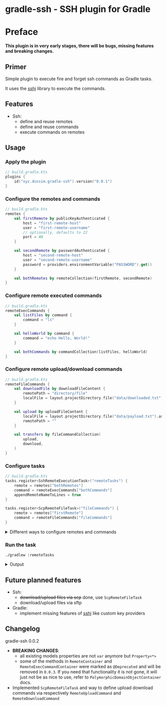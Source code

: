 # gradle-ssh - SSH plugin for Gradle

# Preface

**This plugin is in very early stages, there will be bugs, missing features and breaking changes.**

## Primer

Simple plugin to execute fire and forget ssh commands as Gradle tasks.

It uses the [sshj](https://github.com/hierynomus/sshj) library to execute the commands.

## Features

- Ssh:
    - define and reuse remotes
    - define and reuse commands
    - execute commands on remotes

## Usage

### Apply the plugin

```kotlin
// build.gradle.kts
plugins {
    id("xyz.dussim.gradle-ssh").version("0.0.1")
}
```

### Configure the remotes and commands

```kotlin
// build.gradle.kts
remotes {
    val firstRemote by publicKeyAuthenticated {
        host = "first-remote-host"
        user = "first-remote-username"
        // optionally, defaults to 22
        port = 40
    }

    val secondRemote by passwordAuthenticated {
        host = "second-remote-host"
        user = "second-remote-username"
        password = providers.environmentVariable("PASSWORD").get()
    }

    val bothRemotes by remoteCollection(firstRemote, secondRemote)
}
```

### Configure remote executed commands

```kotlin
// build.gradle.kts
remoteExecCommands {
    val listFiles by command {
        command = "ls"
    }

    val helloWorld by command {
        command = "echo Hello, World!"
    }

    val bothCommands by commandCollection(listFiles, helloWorld)
}
```

### Configure remote upload/download commands

```kotlin
// build.gradle.kts
remoteFileCommands {
    val downloadFile by downloadFileContent {
        remotePath = "directory/file"
        localFile = layout.projectDirectory.file("data/downloaded.txt").asFile
    }

    val upload by uploadFileContent {
        localFile = layout.projectDirectory.file("data/payload.txt").asFile
        remotePath = ""
    }

    val transfers by fileCommandCollection(
        upload,
        download,
    )
}
```

### Configure tasks

```kotlin
// build.gradle.kts
tasks.register<SshRemoteExecutionTask>("remoteTasks") {
    remote = remotes["bothRemotes"]
    command = remoteExecCommands["bothCommands"]
    appendRemoteNameToLines = true
}

tasks.register<ScpRemoteFileTask>("fileCommands") {
    remote = remotes["firstRemote"]
    command = remoteFileCommands["fileCommands"]
}
```

<details>
<summary>Different ways to configure remotes and commands</summary>

Plugin supports typical options to create and configure objects in `remoteExecCommands` and `remotes` containers as well
as some helper methods to lazily register them.

Fore people not familiar with Gradle's Kotlin DSL, here are some examples:

```kotlin
// build.gradle.kts

// top level declaration, this object is lazily created and configured
val bothCommands by remoteExecCommands.commandCollection(
    remoteExecCommands.named("listFiles"),
    remoteExecCommands.named("helloWorld")
)

// similar to the above, but for remotes, 
// all those remotes will be lazily created and configured

val remote1 by remotes.publicKeyAuthenticated {
    host = "host1"
    user = "user1"
}

val remote2 by remotes.publicKeyAuthenticated {
    host = "host2"
    user = "user2"
}

val bothRemotes by remotes.remoteCollection(remote1, remote2)

// those top level declarations can be used in tasks configuration

tasks.register<SshRemoteExecutionTask>("remoteTasks") {
    remote = bothRemotes
    command = bothCommands
    appendRemoteNameToLines = true
}
```

</details>

### Run the task

```shell
./gradlew :remoteTasks
```

<details>
<summary>Output</summary>

```shell
> Task :remoteTasks
first-remote-username@first-remote-host:40|> Hello, World!
first-remote-username@first-remote-host:40|> file1.txt
first-remote-username@first-remote-host:40|> file2.sh
--------------------
second-remote-username@second-remote-host:22|> Hello, World!
second-remote-username@second-remote-host:22|> script.sh
second-remote-username@second-remote-host:22|> config.json
```

</details>

## Future planned features

- Ssh:
    - ~~download/upload files via scp~~ done, use `ScpRemoteFileTask`
    - download/upload files via sftp
- Gradle:
    - implement missing features of [sshj](https://github.com/hierynomus/sshj) like custom key providers

## Changelog

gradle-ssh 0.0.2

- **BREAKING CHANGES**:
    - all existing models properties are not `var` anymore but `Property<*>`
    - some of the methods in `RemoteContainer` and `RemoteExecCommandContainer` were marked as `@Deprecated` and will be
      removed in `0.0.3`.
      If you need that functionality it is not gone, it will just not be as nice to use, refer to
      `PolymorphicDomainObjectContainer` docs.
- Implemented `ScpRemoteFileTask` and way to define upload download commands via respectively `RemoteUploadCommand` and
  `RemoteDownloadCommand`